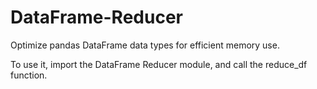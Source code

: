 # DataFrame-Reducer
Optimize pandas DataFrame data types for efficient memory use.

To use it, import the DataFrame Reducer module, and call the reduce_df function.
